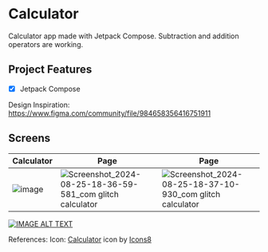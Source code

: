 # Calculator
Calculator app made with Jetpack Compose. 
Subtraction and addition operators are working.

## Project Features
- [x] Jetpack Compose


Design Inspiration: https://www.figma.com/community/file/984658356416751911

## Screens
| Calculator | Page | Page |
| -------- | ---- | ---- |
|![image](https://github.com/user-attachments/assets/6ba34406-e25c-447a-8578-4b2bfb77ef42)|![Screenshot_2024-08-25-18-36-59-581_com glitch calculator](https://github.com/user-attachments/assets/c48680e8-da2c-45bc-842b-77cc70c5628f)|![Screenshot_2024-08-25-18-37-10-930_com glitch calculator](https://github.com/user-attachments/assets/6bd2f466-15a7-4f64-9507-c427262c1879)|


[![IMAGE ALT TEXT](http://img.youtube.com/vi/UFMAOqhBoiQ/0.jpg)](http://www.youtube.com/watch?v=UFMAOqhBoiQ "Calculator Jetpack Compose")



References:
Icon: <a target="_blank" href="https://icons8.com/icon/RNsqmCP8joVQ/calculator">Calculator</a> icon by <a target="_blank" href="https://icons8.com">Icons8</a>

